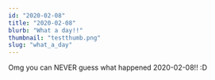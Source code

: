 ```yaml
---
id: "2020-02-08"
title: "2020-02-08"
blurb: "What a day!!"
thumbnail: "testthumb.png"
slug: "what_a_day"
---
```


Omg you can NEVER guess what happened 2020-02-08!! :D
